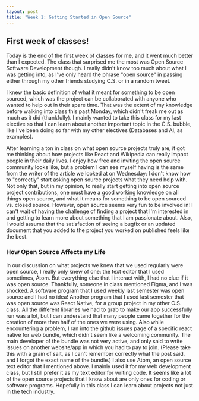 ```yaml
---
layout: post
title: "Week 1: Getting Started in Open Source"
---
```



## First week of classes!

Today is the end of the first week of classes for me, and it went much better than I expected. The class that surprised me the most was Open Source Software Development though. I really didn't know too much about what I was getting into, as I've only heard the phrase "open source" in passing either through my other friends studying C.S. or in a random tweet.

<!--more-->

I knew the basic definition of what it meant for something to be open sourced, which was the project can be collaborated with anyone who wanted to help out in their spare time. That was the extent of my knowledge before walking into class this past Monday, which didn't freak me out as much as it did (thankfully). I mainly wanted to take this class for my last elective so that I can learn about another important topic in the C.S. bubble, like I've been doing so far with my other electives (Databases and AI, as examples). 

After learning a ton in class on what open source projects truly are, it got me thinking about how projects like React and Wikipedia can really impact people in their daily lives. I enjoy how free and inviting the open source community looks like, but a problem I can see myself having is the same from the writer of the article we looked at on Wednesday: I don't know how to "correctly" start asking open source projects what they need help with. Not only that, but in my opinion, to really start getting into open source project contributions, one must have a good working knowledge on all things open source, and what it means for something to be open sourced vs. closed source. However, open source seems very fun to be involved in! I can't wait of having the challenge of finding a project that I'm interested in and getting to learn more about something that I am passionate about. Also, I would assume that the satisfaction of seeing a bugfix or an updated document that you added to the project you worked on published feels like the best.

### How Open Source Affects my Life

In our discussion on what projects we knew that we used regularly were open source, I really only knew of one: the text editor that I used sometimes, Atom. But everything else that I interact with, I had no clue if it was open source. Thankfully, someone in class mentioned Figma, and I was shocked. A software program that I used weekly last semester was open source and I had no idea! Another program that I used last semester that was open source was React Native, for a group project in my other C.S. class. All the different libraries we had to grab to make our app successfully run was a lot, but I can understand that many people came together for the creation of more than half of the ones we were using. Also while encountering a problem, I ran into the github issues page of a specific react native for web bundle, which didn't seem like a welcoming community. The main developer of the bundle was not very active, and only said to write issues on another website/app in which you had to pay to join. (Please take this with a grain of salt, as I can't remember correctly what the post said, and I forgot the exact name of the bundle.) I also use Atom, an open source text editor that I mentioned above. I mainly used it for my web development class, but I still prefer it as my text editor for writing code. It seems like a lot of the open source projects that I know about are only ones for coding or software programs. Hopefully in this class I can learn about projects not just in the tech industry. 